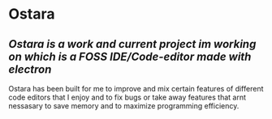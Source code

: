 # Ostara

## _*Ostara is a work and current project im working on which is a FOSS IDE/Code-editor made with electron*_

Ostara has been built for me to improve and mix certain features of different code editors that I enjoy and to fix bugs or take away features that arnt nessasary to save memory and to maximize programming efficiency.
